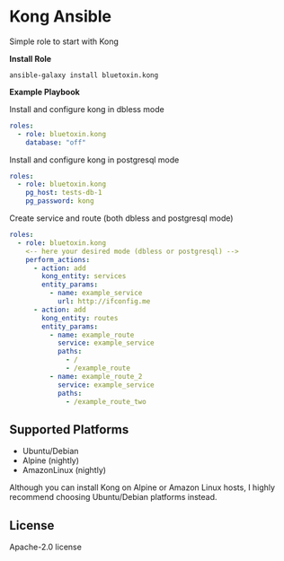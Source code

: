 Kong Ansible
=========
Simple role to start with Kong

__Install Role__
```
ansible-galaxy install bluetoxin.kong
```

__Example Playbook__  

Install and configure kong in dbless mode  
```yaml
roles:
  - role: bluetoxin.kong
    database: "off"
```
Install and configure kong in postgresql mode
```yaml
roles:
  - role: bluetoxin.kong
    pg_host: tests-db-1
    pg_password: kong
```
Create service and route (both dbless and postgresql mode)
```yaml
roles:
  - role: bluetoxin.kong
    <-- here your desired mode (dbless or postgresql) -->
    perform_actions:
      - action: add
        kong_entity: services
        entity_params:
          - name: example_service
            url: http://ifconfig.me
      - action: add
        kong_entity: routes
        entity_params:
          - name: example_route
            service: example_service
            paths:
              - /
              - /example_route
          - name: example_route_2
            service: example_service
            paths:
              - /example_route_two
```
Supported Platforms
-------
+ Ubuntu/Debian
+ Alpine (nightly)
+ AmazonLinux (nightly)

Although you can install Kong on Alpine or Amazon Linux hosts, I highly recommend choosing Ubuntu/Debian platforms instead.

License
-------

Apache-2.0 license

